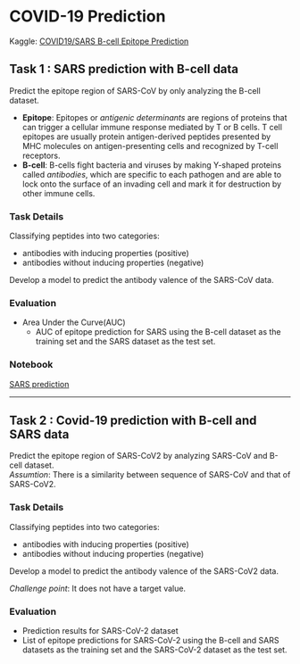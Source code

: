 # COVID-19 Prediction
Kaggle: [COVID19/SARS B-cell Epitope Prediction](https://www.kaggle.com/futurecorporation/epitope-prediction)

## Task 1 : SARS prediction with B-cell data
Predict the epitope region of SARS-CoV by only analyzing the B-cell dataset.

* **Epitope**: Epitopes or *antigenic determinants* are regions of proteins that can trigger a cellular immune response mediated by T or B cells. T cell epitopes are usually protein antigen-derived peptides presented by MHC molecules on antigen-presenting cells and recognized by T-cell receptors.
* **B-cell**: B-cells fight bacteria and viruses by making Y-shaped proteins called *antibodies*, which are specific to each pathogen and are able to lock onto the surface of an invading cell and mark it for destruction by other immune cells.

### Task Details
Classifying peptides into two categories: 
* antibodies with inducing properties (positive)
* antibodies without inducing properties (negative)

Develop a model to predict the antibody valence of the SARS-CoV data.

### Evaluation
* Area Under the Curve(AUC)
  * AUC of epitope prediction for SARS using the B-cell dataset as the training set and the SARS dataset as the test set.
  
### Notebook
[SARS prediction](https://github.com/likarajo/covid19_prediction/blob/main/SARS_prediction.ipynb)

---

## Task 2 : Covid-19 prediction with B-cell and SARS data
Predict the epitope region of SARS-CoV2 by analyzing SARS-CoV and B-cell dataset.<br>
*Assumtion*: There is a similarity between sequence of SARS-CoV and that of SARS-CoV2.

### Task Details
Classifying peptides into two categories: 
* antibodies with inducing properties (positive)
* antibodies without inducing properties (negative)

Develop a model to predict the antibody valence of the SARS-CoV2 data. 

*Challenge point*: It does not have a target value.

### Evaluation
* Prediction results for SARS-CoV-2 dataset
 * List of epitope predictions for SARS-CoV-2 using the B-cell and SARS datasets as the training set and the SARS-CoV-2 dataset as the test set.

